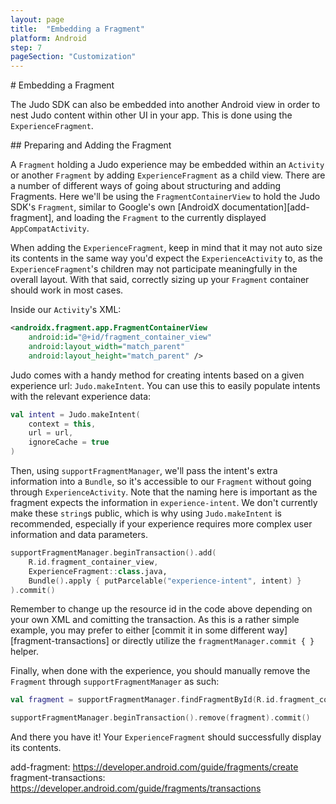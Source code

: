 ```yaml
---
layout: page
title:  "Embedding a Fragment"
platform: Android
step: 7
pageSection: "Customization"
---
```

<section id="{{page.title | slugify }}" markdown=1>
# Embedding a Fragment

The Judo SDK can also be embedded into another Android view in order to nest Judo content within other UI in your app. This is done using the `ExperienceFragment`.

</section>
<section id="view-controller-containment" markdown=1>
## Preparing and Adding the Fragment

A `Fragment` holding a Judo experience may be embedded within an `Activity` or another `Fragment` by adding `ExperienceFragment` as a child view. There are a number of different ways of going about structuring and adding Fragments. Here we'll be using the `FragmentContainerView` to hold the Judo SDK's `Fragment`, similar to Google's own [AndroidX documentation][add-fragment], and loading the `Fragment` to the currently displayed `AppCompatActivity`.

When adding the `ExperienceFragment`, keep in mind that it may not auto size its contents in the same way you'd expect the `ExperienceActivity` to, as the `ExperienceFragment`'s children may not participate meaningfully in the overall layout. With that said, correctly sizing up your `Fragment` container should work in most cases.

Inside our `Activity`'s XML:

```xml
<androidx.fragment.app.FragmentContainerView
    android:id="@+id/fragment_container_view"
    android:layout_width="match_parent"
    android:layout_height="match_parent" />
```

Judo comes with a handy method for creating intents based on a given experience url: `Judo.makeIntent`. You can use this to easily populate intents with the relevant experience data:

```kotlin
val intent = Judo.makeIntent(
    context = this,
    url = url,
    ignoreCache = true
)
```

Then, using `supportFragmentManager`, we'll pass the intent's extra information into a `Bundle`, so it's accessible to our `Fragment` without going through `ExperienceActivity`. Note that the naming here is important as the fragment expects the information in `experience-intent`. We don't currently make these `string`s public, which is why using `Judo.makeIntent` is recommended, especially if your experience requires more complex user information and data parameters.

```kotlin
supportFragmentManager.beginTransaction().add(
    R.id.fragment_container_view,
    ExperienceFragment::class.java,
    Bundle().apply { putParcelable("experience-intent", intent) }
).commit()
```

Remember to change up the resource id in the code above depending on your own XML and comitting the transaction. As this is a rather simple example, you may prefer to either [commit it in some different way][fragment-transactions] or directly utilize the `fragmentManager.commit { }` helper.

Finally, when done with the experience, you should manually remove the `Fragment` through `supportFragmentManager` as such:

```kotlin
val fragment = supportFragmentManager.findFragmentById(R.id.fragment_container_view_on_example) ?: TODO()

supportFragmentManager.beginTransaction().remove(fragment).commit()
```

And there you have it! Your `ExperienceFragment` should successfully display its contents.

</section>

add-fragment: https://developer.android.com/guide/fragments/create
fragment-transactions: https://developer.android.com/guide/fragments/transactions
